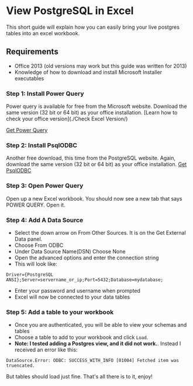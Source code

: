 View PostgreSQL in Excel
=========================

This short guide will explain how you can easily bring your live postgres tables into an excel workbook. 

## Requirements 
 
 * Office 2013 (old versions may work but this guide was written for 2013)
 * Knowledge of how to download and install Microsoft Installer executables

### Step 1: Install Power Query

Power query is available for free from the Microsoft website. 
Download the same version (32 bit or 64 bit) as your office installation. 
[Learn how to check your office version](./Check Excel Version/)

[Get Power Query](https://www.microsoft.com/en-us/download/details.aspx?id=39379)

### Step 2: Install PsqlODBC

Another free download, this time from the PostgreSQL website. Again, download the same version (32 bit or 64 bit)
as your office installation. [Get PsqlODBC](https://www.postgresql.org/ftp/odbc/versions/msi/)

### Step 3: Open Power Query

Open up a new Excel workbook. You should now see a new tab that says POWER QUERY. Open it.

### Step 4: Add A Data Source

 * Select the down arrow on From Other Sources. It is on the Get External Data panel.
 * Choose From ODBC
 * Under Data Source Name(DSN) Choose None
 * Open the advanced options and enter the connection string
 * This will look like:
 
```
Driver={PostgreSQL ANSI};Server=servername_or_ip;Port=5432;Database=mydatabase;
```

 * Enter your password and username when prompted
 * Excel will now be connected to your data tables

### Step 5: Add a table to your workbook

 * Once you are authenticated, you will be able to view your schemas and tables 
 * Choose a table to add to your workbook and click `Load`. 
 * **Note: I tested adding a Postgres view, and it did not work.**. Instead I received an error like this: 
 
```
DataSource.Error: ODBC: SUCCESS_WITH_INFO [01004] Fetched item was truencated.
```

But tables should load just fine. That's all there is to it, enjoy!

